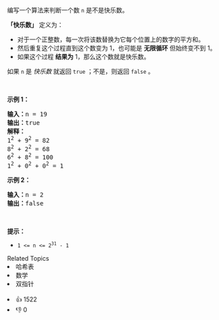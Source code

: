 <p>编写一个算法来判断一个数 <code>n</code> 是不是快乐数。</p>

<p><strong>「快乐数」</strong>&nbsp;定义为：</p>

<ul> 
 <li>对于一个正整数，每一次将该数替换为它每个位置上的数字的平方和。</li> 
 <li>然后重复这个过程直到这个数变为 1，也可能是 <strong>无限循环</strong> 但始终变不到 1。</li> 
 <li>如果这个过程 <strong>结果为</strong>&nbsp;1，那么这个数就是快乐数。</li> 
</ul>

<p>如果 <code>n</code> 是 <em>快乐数</em> 就返回 <code>true</code> ；不是，则返回 <code>false</code> 。</p>

<p>&nbsp;</p>

<p><strong>示例 1：</strong></p>

<pre>
<strong>输入：</strong>n = 19
<strong>输出：</strong>true
<strong>解释：
</strong>1<sup>2</sup> + 9<sup>2</sup> = 82
8<sup>2</sup> + 2<sup>2</sup> = 68
6<sup>2</sup> + 8<sup>2</sup> = 100
1<sup>2</sup> + 0<sup>2</sup> + 0<sup>2</sup> = 1
</pre>

<p><strong>示例 2：</strong></p>

<pre>
<strong>输入：</strong>n = 2
<strong>输出：</strong>false
</pre>

<p>&nbsp;</p>

<p><strong>提示：</strong></p>

<ul> 
 <li><code>1 &lt;= n &lt;= 2<sup>31</sup> - 1</code></li> 
</ul>

<div><div>Related Topics</div><div><li>哈希表</li><li>数学</li><li>双指针</li></div></div><br><div><li>👍 1522</li><li>👎 0</li></div>